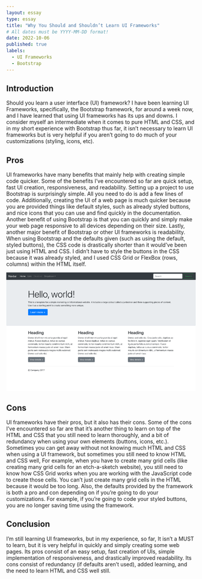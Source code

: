 ```yaml
---
layout: essay
type: essay
title: "Why You Should and Shouldn’t Learn UI Frameworks"
# All dates must be YYYY-MM-DD format!
date: 2022-10-06
published: true
labels:
  - UI Frameworks
  - Bootstrap
---
```


## Introduction
Should you learn a user interface (UI) framework? I have been learning UI Frameworks, specifically, the Bootstrap framework, for around a week now, and I have learned that using UI frameworks has its ups and downs. I consider myself an intermediate when it comes to pure HTML and CSS, and in my short experience with Bootstrap thus far, it isn’t necessary to learn UI frameworks but is very helpful if you aren’t going to do much of your customizations (styling, icons, etc).

## Pros
UI frameworks have many benefits that mainly help with creating simple code quicker. Some of the benefits I’ve encountered so far are quick setup, fast UI creation, responsiveness, and readability. Setting up a project to use Bootstrap is surprisingly simple. All you need to do is add a few lines of code. Additionally, creating the UI of a web page is much quicker because you are provided things like default styles, such as already styled buttons, and nice icons that you can use and find quickly in the documentation. Another benefit of using Bootstrap is that you can quickly and simply make your web page responsive to all devices depending on their size. Lastly, another major benefit of Bootstrap or other UI frameworks is readability. When using Bootstrap and the defaults given (such as using the default, styled buttons), the CSS code is drastically shorter than it would’ve been just using HTML and CSS. I didn’t have to style the buttons in the CSS because it was already styled, and I used CSS Grid or FlexBox (rows, columns) within the HTML itself.

<img width="600px" 
     class="rounded pe-4" 
     src="../img/ui-frameworks/jumbotron.png" >

## Cons
          
UI frameworks have their pros, but it also has their cons. Some of the cons I’ve encountered so far are that it’s another thing to learn on top of the HTML and CSS that you still need to learn thoroughly, and a bit of redundancy when using your own elements (buttons, icons, etc.). Sometimes you can get away without not knowing much HTML and CSS when using a UI framework, but sometimes you still need to know HTML and CSS well, For example, when you have to create many grid cells (like creating many grid cells for an etch-a-sketch website), you still need to know how CSS Grid works when you are working with the JavaScript code to create those cells. You can’t just create many grid cells in the HTML because it would be too long. Also, the defaults provided by the framework is both a pro and con depending on if you’re going to do your customizations. For example, if you’re going to code your styled buttons, you are no longer saving time using the framework.

## Conclusion
          
I’m still learning UI frameworks, but in my experience, so far, It isn’t a MUST to learn, but it is very helpful in quickly and simply creating some web pages. Its pros consist of an easy setup, fast creation of UIs, simple implementation of responsiveness, and drastically improved readability. Its cons consist of redundancy (if defaults aren’t used), added learning, and the need to learn HTML and CSS well still.
